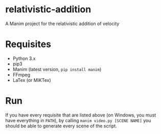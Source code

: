 # relativistic-addition
A Manim project for the relativistic addition of velocity

# Requisites
- Python 3.x
- pip3
- Manim (latest version, `pip install manim`)
- FFmpeg
- LaTex (or MiKTex)

# Run
If you have every requisite that are listed above (on Windows, you must have everything in `PATH`), by calling `manim video.py [SCENE NAME]` you should be able to generate every scene of the script.
